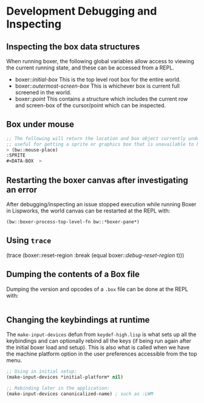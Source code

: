 # Development Debugging and Inspecting

## Inspecting the box data structures

When running boxer, the following global variables allow access to viewing the current running state, and these can
be accessed from a REPL.

- boxer::*initial-box* This is the top level root box for the entire world.
- boxer::*outermost-screen-box* This is whichever box is current full screened in the world.
- boxer::*point* This contains a structure which includes the current row and screen-box of the cursor/point which can
  be inspected.

## Box under mouse

```lisp
;; The following will return the location and box object currently under the mouse. This can be especially
;; useful for getting a sprite or graphics box that is unavailable to having the cursor on it.
> (bw::mouse-place)
:SPRITE
#<DATA-BOX  >
```

## Restarting the boxer canvas after investigating an error

After debugging/inspecting an issue stopped execution while running Boxer in Lispworks, the world canvas can
be restarted at the REPL with:

```
(bw::boxer-process-top-level-fn bw::*boxer-pane*)
```

## Using `trace`

 (trace (boxer::reset-region :break (equal boxer::*debug-reset-region* t)))

## Dumping the contents of a Box file

Dumping the version and opcodes of a `.box` file can be done at the REPL with:

```

```

## Changing the keybindings at runtime

The `make-input-devices` defun from `keydef-high.lisp` is what sets up all the keybindings and
can optionally rebind all the keys (if being run again after the initial boxer load and setup).
This is also what is called when we have the machine platform option in the user preferences
accessible from the top menu.

```lisp
;; Using in initial setup:
(make-input-devices *initial-platform* nil)

;; Rebinding later in the application:
(make-input-devices canonicalized-name) ; such as :LWM
```
